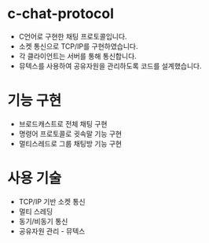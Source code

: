 # c-chat-protocol
- C언어로 구현한 채팅 프로토콜입니다.
- 소켓 통신으로 TCP/IP를 구현하였습니다.
- 각 클라이언트는 서버를 통해 통신합니다.
- 뮤텍스를 사용하여 공유자원을 관리하도록 코드를 설계했습니다.

# 기능 구현
- 브로드캐스트로 전체 채팅 구현
- 명령어 프로토콜로 귓속말 기능 구현
- 멀티스레드로 그룹 채팅방 기능 구현

# 사용 기술
- TCP/IP 기반 소켓 통신
- 멀티 스레딩
- 동기/비동기 통신
- 공유자원 관리 - 뮤텍스
